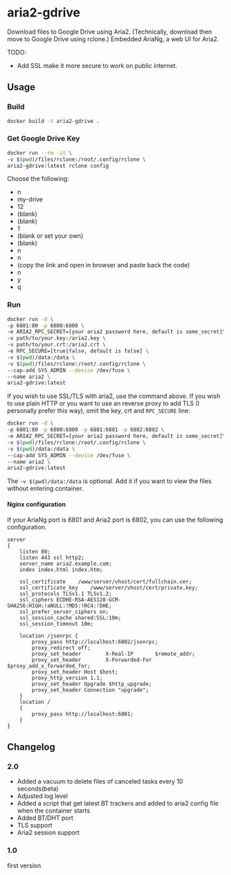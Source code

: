 # aria2-gdrive
Download files to Google Drive using Aria2. (Technically, download then move to Google Drive using rclone.) Embedded AriaNg, a web UI for Aria2.

TODO:
- Add SSL make it more secure to work on public internet.

## Usage
### Build
```bash
docker build -t aria2-gdrive .
```

### Get Google Drive Key
```bash
docker run --rm -it \
-v $(pwd)/files/rclone:/root/.config/rclone \
aria2-gdrive:latest rclone config
```
Choose the following:
- n
- my-drive
- 12
- (blank)
- (blank)
- 1
- (blank or set your own)
- (blank)
- n
- n
- (copy the link and open in browser and paste back the code)
- n
- y
- q

### Run
```bash
docker run -d \
-p 6801:80 -p 6800:6800 \
-e ARIA2_RPC_SECRET=[your aria2 password here, default is some_secret]\
-v path/to/your.key:/aria2.key \
-v path/to/your.crt:/aria2.crt \
-e RPC_SECURE=[true|false, default is false] \
-v $(pwd)/data:/data \
-v $(pwd)/files/rclone:/root/.config/rclone \
--cap-add SYS_ADMIN --device /dev/fuse \
--name aria2 \
aria2-gdrive:latest
```
If you wish to use SSL/TLS with aria2, use the command above. If you wish to use plain HTTP or you want to use an reverse proxy to add TLS (I personally prefer this way), omit the key, crt and `RPC_SECURE` line:

```bash
docker run -d \
-p 6801:80 -p 6800:6800 -p 6881:6881 -p 6882:6882 \
-e ARIA2_RPC_SECRET=[your aria2 password here, default is some_secret]\
-v $(pwd)/files/rclone:/root/.config/rclone \
-v $(pwd)/data:/data \
--cap-add SYS_ADMIN --device /dev/fuse \
--name aria2 \
aria2-gdrive:latest
```

The `-v $(pwd)/data:/data` is optional. Add it if you want to view the files without entering container.

#### Nginx configuration
If your AriaNg port is 6801 and Aria2 port is 6802, you can use the following configuration.
```
server
{
    listen 80;
    listen 443 ssl http2;
    server_name aria2.example.com;
    index index.html index.htm;
    
    ssl_certificate    /www/server/vhost/cert/fullchain.cer;
    ssl_certificate_key    /www/server/vhost/cert/private.key;
    ssl_protocols TLSv1.1 TLSv1.2;
    ssl_ciphers ECDHE-RSA-AES128-GCM-SHA256:HIGH:!aNULL:!MD5:!RC4:!DHE;
    ssl_prefer_server_ciphers on;
    ssl_session_cache shared:SSL:10m;
    ssl_session_timeout 10m;

    location /jsonrpc {
        proxy_pass http://localhost:6802/jsonrpc;
        proxy_redirect off;
        proxy_set_header        X-Real-IP       $remote_addr;
        proxy_set_header        X-Forwarded-For $proxy_add_x_forwarded_for;
        proxy_set_header Host $host;
        proxy_http_version 1.1;
        proxy_set_header Upgrade $http_upgrade;
        proxy_set_header Connection "upgrade";
    }
    location /
    {
        proxy_pass http://localhost:6801;
    }
}
```

## Changelog
### 2.0
- Added a vacuum to delete files of canceled tasks every 10 seconds(beta)
- Adjusted log level
- Added a script that get latest BT trackers and added to aria2 config file when the container starts
- Added BT/DHT port
- TLS support
- Aria2 session support

### 1.0
first version